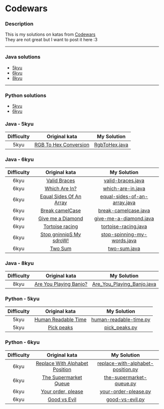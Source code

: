 # Codewars
### Description

This is my solutions on katas from [Codewars](https://www.codewars.com/ "Сайт Codewars|Site Codewars")  
They are not great but I want to post it here :3

---
### Java solutions

- [5kyu](#java---5kyu)
- [6kyu](#java---6kyu)
- [8kyu](#java---8kyu)

---
### Python solutions

- [5kyu](#python---5kyu)
- [6kyu](#python---6kyu)

### Java - 5kyu

| Difficulty | Original kata                                                                  | My Solution                     |
| :----------: |:------------------------------------------------------------------------------:| :-------------------------------:|
| 5kyu       | [RGB To Hex Conversion](https://www.codewars.com/kata/513e08acc600c94f01000001/java) | [RgbToHex.java](https://github.com/Faleay/Codewars/blob/main/Java/5kyu/RgbToHex.java) |

### Java - 6kyu

| Difficulty | Original kata                                                                  | My Solution                     |
| :----------: |:------------------------------------------------------------------------------:| :-------------------------------:|
| 6kyu       | [Valid Braces](https://www.codewars.com/kata/5277c8a221e209d3f6000b56/java) | [valid-braces.java](https://github.com/Faleay/Codewars/blob/main/Java/6kyu/valid-braces.java) |
| 6kyu       | [Which Are In?](https://www.codewars.com/kata/550554fd08b86f84fe000a58) | [which-are-in.java](https://github.com/Faleay/Codewars/blob/main/Java/6kyu/which-are-in.java) |
| 6kyu       | [Equal Sides Of An Array](https://www.codewars.com/kata/5679aa472b8f57fb8c000047) | [equal-sides-of-an-array.java](https://github.com/Faleay/Codewars/blob/main/Java/6kyu/equal-sides-of-an-array.java) |
| 6kyu       | [Break camelCase](https://www.codewars.com/kata/5208f99aee097e6552000148) | [break-camelcase.java](https://github.com/Faleay/Codewars/blob/main/Java/6kyu/break-camelcase.java) |
| 6kyu       | [Give me a Diamond](https://www.codewars.com/kata/5503013e34137eeeaa001648) | [give-me-a-diamond.java](https://github.com/Faleay/Codewars/blob/main/Java/6kyu/give-me-a-diamond.java) |
| 6kyu       | [Tortoise racing](https://www.codewars.com/kata/55e2adece53b4cdcb900006c) | [tortoise-racing.java](https://github.com/Faleay/Codewars/blob/main/Java/6kyu/tortoise-racing.java) |
| 6kyu       | [Stop gninnipS My sdroW!](https://www.codewars.com/kata/5264d2b162488dc400000001) | [stop-spinning-my-words.java](https://github.com/Faleay/Codewars/blob/main/Java/6kyu/stop-spinning-my-words.java) |
| 6kyu       | [Two Sum](https://www.codewars.com/kata/52c31f8e6605bcc646000082) | [two-sum.java](https://github.com/Faleay/Codewars/blob/main/Java/6kyu/two-sum.java) |

### Java - 8kyu

| Difficulty | Original kata                                                                  | My Solution                     |
| :--------: |:------------------------------------------------------------------------------:| :------------------------------:|
| 8kyu       | [Are You Playing Banjo?](https://www.codewars.com/kata/53af2b8861023f1d88000832) | [Are_You_Playing_Banjo.java](https://github.com/Faleay/Codewars/blob/main/Java/8kyu/Are_You_Playing_Banjo.java) |

### Python - 5kyu

| Difficulty | Original kata                                                                  | My Solution                     |
| :----------: |:------------------------------------------------------------------------------:| :-------------------------------:|
| 5kyu       | [Human Readable Time](https://www.codewars.com/kata/52685f7382004e774f0001f7) | [human-readable-time.py](https://github.com/Faleay/Codewars/blob/main/Python/5kyu/human-readable-time.py) |
| 5kyu       | [Pick peaks](https://www.codewars.com/kata/5279f6fe5ab7f447890006a7) | [pick_peaks.py](https://github.com/Faleay/Codewars/blob/main/Python/5kyu/pick_peaks.py) |

### Python - 6kyu

| Difficulty | Original kata                                                                  | My Solution                     |
| :----------: |:------------------------------------------------------------------------------:| :-------------------------------:|
| 6kyu       | [Replace With Alphabet Position](https://www.codewars.com/kata/546f922b54af40e1e90001da) | [replace-with-alphabet-position.py](https://github.com/Faleay/Codewars/blob/main/Python/6kyu/replace-with-alphabet-position.py) |
| 6kyu       | [The Supermarket Queue](https://www.codewars.com/kata/57b06f90e298a7b53d000a86) | [the-supermarket-queue.py](https://github.com/Faleay/Codewars/blob/main/Python/6kyu/the-supermarket-queue.py) |
| 6kyu       | [Your order, please](https://www.codewars.com/kata/55c45be3b2079eccff00010f) | [your-order-please.py](https://github.com/Faleay/Codewars/blob/main/Python/6kyu/your-order-please.py) |
| 6kyu       | [Good vs Evil](https://www.codewars.com/kata/52761ee4cffbc69732000738) | [good-vs-evil.py](https://github.com/Faleay/Codewars/blob/main/Python/6kyu/good-vs-evil.py) |